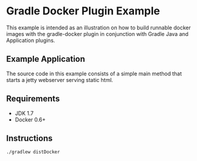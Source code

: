 # Gradle Docker Plugin Example

This example is intended as an illustration on how to build runnable docker images with the gradle-docker plugin in conjunction with Gradle Java and Application plugins.

## Example Application
The source code in this example consists of a simple main method that starts a jetty webserver serving static html.

## Requirements
- JDK 1.7
- Docker 0.6+

## Instructions

    ./gradlew distDocker

